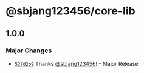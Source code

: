 # @sbjang123456/core-lib

## 1.0.0

### Major Changes

- [`527d2b9`](https://github.com/sbjang123456/monorepo-clone-template/commit/527d2b95c813f3c24268d06fb085fdcce6fc3262) Thanks [@sbjang123456](https://github.com/sbjang123456)! - Major Release
